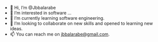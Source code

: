 - 👋 Hi, I’m @Jbbalarabe
- 👀 I’m interested in software ...
- 🌱 I’m currently learning software engineering.
- 💞️ I’m looking to collaborate on new skills and opened to learning new ideas.
- 📫 You can reach me on jbbalarabe@gmail.com.

<!---
Jbbalarabe/Jbbalarabe is a ✨ special ✨ repository because its `README.md` (this file) appears on your GitHub profile.
You can click the Preview link to take a look at your changes.
--->
